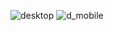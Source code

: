 ![desktop](https://github.com/hk1728557/cssLandingPageTask/assets/90959033/21114fcc-948e-4a3b-991a-1fe79a35984e)
![d_mobile](https://github.com/hk1728557/cssLandingPageTask/assets/90959033/35dbe62a-e5d7-4c2e-ab77-4d77a37d29fa)
